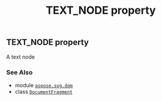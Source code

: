 ﻿---
title: TEXT_NODE property
second_title: Aspose.SVG for Python via .NET API References
description: 
type: docs
weight: 320
url: /python-net/aspose.svg.dom/documentfragment/text_node/
is_root: false
---

## TEXT_NODE property


A text node

### See Also
* module [`aspose.svg.dom`](../../)
* class [`DocumentFragment`](/svg/python-net/aspose.svg.dom/documentfragment)
